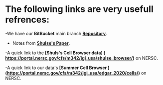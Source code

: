 # The following links are very usefull refrences:

-We have our **BitBucket** main branch **[Repository](https://bitbucket.org/Ejimenezgonzalez/edgar_2020/src/master/)**.

- Notes from **[Shulse's Paper](https://docs.google.com/document/d/1frP0hJBglvENyC1FdabUlwvATNBsEzM46Dw2ZR532tY/edit?usp=sharing)**.

-A quick link to the **[Shuls's Cell Browser data] ( https://portal.nersc.gov/cfs/m342/jgi_usa/shulse_browser/)** on NERSC.

-A quick link to our data's **[Summer Cell Browser ] (https://portal.nersc.gov/cfs/m342/jgi_usa/edgar_2020/cells/)** on NERSC.
